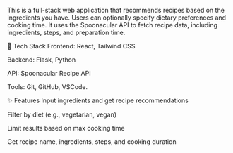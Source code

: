 This is a full-stack web application that recommends recipes based on the ingredients you have. Users can optionally specify dietary preferences and cooking time. It uses the Spoonacular API to fetch recipe data, including ingredients, steps, and preparation time.

🔧 Tech Stack
Frontend: React, Tailwind CSS

Backend: Flask, Python

API: Spoonacular Recipe API

Tools: Git, GitHub, VSCode.

✨ Features
Input ingredients and get recipe recommendations

Filter by diet (e.g., vegetarian, vegan)

Limit results based on max cooking time

Get recipe name, ingredients, steps, and cooking duration

